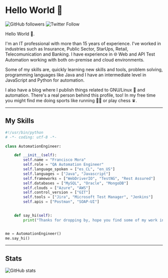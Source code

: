 # Hello World 👋

![GitHub followers](https://img.shields.io/github/followers/fmoradev?style=social)
![Twitter Follow](https://img.shields.io/twitter/follow/fmoradev?style=social)

Hello World 👋.

I'm an IT professional with more than 15 years of experience. I've worked in industries such as Insurance, Public Sector, StarUps, Retail, Telecomunication and Banking. I have experience in 🌐 Web and API Test Automation working with both on-premise and cloud environments.

Some of my skills are, quickly learning new skills and tools, problem solving, programming languages like Java and I have an intermediate level in JavaScript and Python for automation.

I also have a blog where I publish things related to GNU/Linux 🐧 and automation. There's a real person behind this profile, too! In my free time you might find me doing sports like running 🏃🏽 or play chess ♛.

---

## My Skills

```python
#!/usr/bin/python
# -*- coding: utf-8 -*-

class AutomationEngineer:

    def __init__(self):
        self.name = "Francisco Mora"
        self.role = "QA Automation Engineer"
        self.language_spoken = ["es_CL", "en_US"]
        self.languages = ["Java", "Javascript"]
        self.frameworks = ["WebDriverIO", "TestNG", "Rest Assured"]
        self.databases = ["MySQL", "Oracle", "MongoDB"]
        self.clouds = ["Azure", "AWS"]
        self.control_version = ["GIT"] 
        self.tools = ["Jira", "Microsoft Test Manager", "Jenkins"]
        self.apis = ["Postman", "SOAP-UI"]
        

    def say_hi(self):
        print("Thanks for dropping by, hope you find some of my work interesting.")


me = AutomationEngineer()
me.say_hi()
```

---

## Stats

![GitHub stats](https://github-readme-stats.vercel.app/api?username=fmoradev&show_icons=true&theme=dark)
